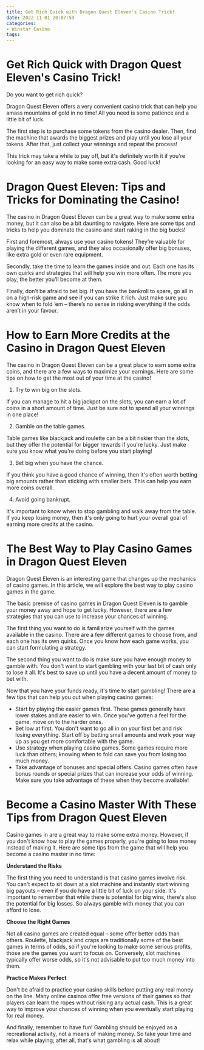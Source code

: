 ```yaml
---
title: Get Rich Quick with Dragon Quest Eleven's Casino Trick!
date: 2022-11-01 20:07:59
categories:
- Winstar Casino
tags:
---
```



#  Get Rich Quick with Dragon Quest Eleven's Casino Trick!

Do you want to get rich quick?

Dragon Quest Eleven offers a very convenient casino trick that can help you amass mountains of gold in no time! All you need is some patience and a little bit of luck.

The first step is to purchase some tokens from the casino dealer. Then, find the machine that awards the biggest prizes and play until you lose all your tokens. After that, just collect your winnings and repeat the process!

This trick may take a while to pay off, but it's definitely worth it if you're looking for an easy way to make some extra cash. Good luck!

#  Dragon Quest Eleven: Tips and Tricks for Dominating the Casino!

The casino in Dragon Quest Eleven can be a great way to make some extra money, but it can also be a bit daunting to navigate. Here are some tips and tricks to help you dominate the casino and start raking in the big bucks!

First and foremost, always use your casino tokens! They’re valuable for playing the different games, and they also occasionally offer big bonuses, like extra gold or even rare equipment.

Secondly, take the time to learn the games inside and out. Each one has its own quirks and strategies that will help you win more often. The more you play, the better you’ll become at them.

Finally, don’t be afraid to bet big. If you have the bankroll to spare, go all in on a high-risk game and see if you can strike it rich. Just make sure you know when to fold ‘em – there’s no sense in risking everything if the odds aren’t in your favour.

#  How to Earn More Credits at the Casino in Dragon Quest Eleven

The casino in Dragon Quest Eleven can be a great place to earn some extra coins, and there are a few ways to maximize your earnings. Here are some tips on how to get the most out of your time at the casino!

1. Try to win big on the slots.

If you can manage to hit a big jackpot on the slots, you can earn a lot of coins in a short amount of time. Just be sure not to spend all your winnings in one place!

2. Gamble on the table games.

Table games like blackjack and roulette can be a bit riskier than the slots, but they offer the potential for bigger rewards if you're lucky. Just make sure you know what you're doing before you start playing!

3. Bet big when you have the chance.

If you think you have a good chance of winning, then it's often worth betting big amounts rather than sticking with smaller bets. This can help you earn more coins overall.

4. Avoid going bankrupt.

It's important to know when to stop gambling and walk away from the table. If you keep losing money, then it's only going to hurt your overall goal of earning more credits at the casino.

#  The Best Way to Play Casino Games in Dragon Quest Eleven

Dragon Quest Eleven is an interesting game that changes up the mechanics of casino games. In this article, we will explore the best way to play casino games in the game.

The basic premise of casino games in Dragon Quest Eleven is to gamble your money away and hope to get lucky. However, there are a few strategies that you can use to increase your chances of winning.

The first thing you want to do is familiarize yourself with the games available in the casino. There are a few different games to choose from, and each one has its own quirks. Once you know how each game works, you can start formulating a strategy.

The second thing you want to do is make sure you have enough money to gamble with. You don't want to start gambling with your last bit of cash only to lose it all. It's best to save up until you have a decent amount of money to bet with.

Now that you have your funds ready, it's time to start gambling! There are a few tips that can help you out when playing casino games:

- Start by playing the easier games first. These games generally have lower stakes and are easier to win. Once you've gotten a feel for the game, move on to the harder ones.
- Bet low at first. You don't want to go all in on your first bet and risk losing everything. Start off by betting small amounts and work your way up as you get more comfortable with the game.
- Use strategy when playing casino games. Some games require more luck than others; knowing when to fold can save you from losing too much money.
- Take advantage of bonuses and special offers. Casino games often have bonus rounds or special prizes that can increase your odds of winning. Make sure you take advantage of these when they become available!

#  Become a Casino Master With These Tips from Dragon Quest Eleven

Casino games in <game> are a great way to make some extra money. However, if you don't know how to play the games properly, you're going to lose money instead of making it. Here are some tips from the game that will help you become a casino master in no time:

**Understand the Risks**

The first thing you need to understand is that casino games involve risk. You can't expect to sit down at a slot machine and instantly start winning big payouts – even if you do have a little bit of luck on your side. It's important to remember that while there is potential for big wins, there's also the potential for big losses. So always gamble with money that you can afford to lose.



**Choose the Right Games**

Not all casino games are created equal – some offer better odds than others. Roulette, blackjack and craps are traditionally some of the best games in terms of odds, so if you're looking to make some serious profits, those are the games you want to focus on. Conversely, slot machines typically offer worse odds, so it's not advisable to put too much money into them.



**Practice Makes Perfect**

Don't be afraid to practice your casino skills before putting any real money on the line. Many online casinos offer free versions of their games so that players can learn the ropes without risking any actual cash. This is a great way to improve your chances of winning when you eventually start playing for real money.



And finally, remember to have fun! Gambling should be enjoyed as a recreational activity, not a means of making money. So take your time and relax while playing; after all, that's what gambling is all about!